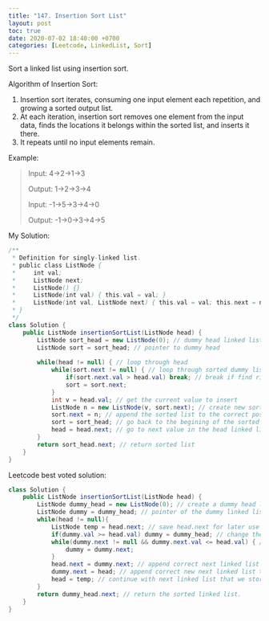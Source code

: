 ```yaml
---
title: "147. Insertion Sort List"
layout: post
toc: true
date: 2020-07-02 18:40:00 +0700
categories: [Leetcode, LinkedList, Sort]
---
```




Sort a linked list using insertion sort.

Algorithm of Insertion Sort:

1. Insertion sort iterates, consuming one input element each repetition, and growing a sorted output list.
2. At each iteration, insertion sort removes one element from the input data, finds the locations it belongs within the sorted list, and inserts it there.
3. It repeats until no input elements remain.



Example:

> Input: 4->2->1->3
>
> Output: 1->2->3->4
>
> 
>
> Input: -1->5->3->4->0
>
> Output: -1->0->3->4->5



My Solution:

```java
/**
 * Definition for singly-linked list.
 * public class ListNode {
 *     int val;
 *     ListNode next;
 *     ListNode() {}
 *     ListNode(int val) { this.val = val; }
 *     ListNode(int val, ListNode next) { this.val = val; this.next = next; }
 * }
 */
class Solution {
    public ListNode insertionSortList(ListNode head) {
        ListNode sort_head = new ListNode(0); // dummy head linked list
        ListNode sort = sort_head; // pointer to dummy head
        
        while(head != null) { // loop through head
            while(sort.next != null) { // loop through sorted dummy list
                if(sort.next.val > head.val) break; // break if find right position to insert the list
                sort = sort.next;
            }
            int v = head.val; // get the current value to insert
            ListNode n = new ListNode(v, sort.next); // create new sorted list with current val added
            sort.next = n; // append the sorted list to the correct position we found in the loop
            sort = sort_head; // go back to the begining of the sorted list
            head = head.next; // go to next value in the head linked list
        }
        return sort_head.next; // return sorted list
    }
}
```





Leetcode best voted solution:

```java
class Solution {
    public ListNode insertionSortList(ListNode head) {
        ListNode dummy_head = new ListNode(0); // create a dummy head linked list
        ListNode dummy = dummy_head; // pointer of the dummy linked list
        while(head != null){
            ListNode temp = head.next; // save head.next for later use
            if(dummy.val >= head.val) dummy = dummy_head; // change the dummy pointer back to the dummy_head only when the current last item of dummy is gretaer than the current inserting value.
            while(dummy.next != null && dummy.next.val <= head.val) { // loop to find the correct position to insert current value
                dummy = dummy.next;
            }
            head.next = dummy.next; // append correct next linked list to current insert value
            dummy.next = head; // append correct new next linked list to sorted summy linked list
            head = temp; // continue with next linked list that we stored before.
        }
        return dummy_head.next; // return the sorted linked list.
    }
}
```

